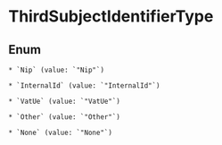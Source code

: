 
# ThirdSubjectIdentifierType

## Enum


    * `Nip` (value: `"Nip"`)

    * `InternalId` (value: `"InternalId"`)

    * `VatUe` (value: `"VatUe"`)

    * `Other` (value: `"Other"`)

    * `None` (value: `"None"`)



